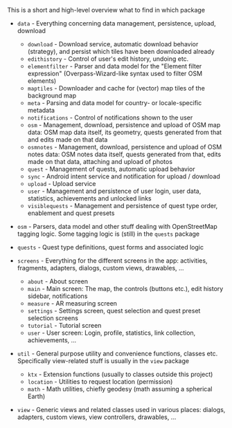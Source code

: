 
This is a short and high-level overview what to find in which package

- `data` - Everything concerning data management, persistence, upload, download
  - `download` - Download service, automatic download behavior (strategy), and persist which tiles have been downloaded already
  - `edithistory` - Control of user's edit history, undoing etc.
  - `elementfilter` - Parser and data model for the "Element filter expression" (Overpass-Wizard-like syntax used to filter OSM elements)
  - `maptiles` - Downloader and cache for (vector) map tiles of the background map
  - `meta` - Parsing and data model for country- or locale-specific metadata
  - `notifications` - Control of notifications shown to the user
  - `osm` - Management, download, persistence and upload of OSM map data: OSM map data itself, its geometry, quests generated from that and edits made on that data
  - `osmnotes` - Management, download, persistence and upload of OSM notes data: OSM notes data itself, quests generated from that, edits made on that data, attaching and upload of photos
  - `quest` - Management of quests, automatic upload behavior
  - `sync` - Android intent service and notification for upload / download
  - `upload` - Upload service
  - `user` - Management and persistence of user login, user data, statistics, achievements and unlocked links
  - `visiblequests` - Management and persistence of quest type order, enablement and quest presets

- `osm` - Parsers, data model and other stuff dealing with OpenStreetMap tagging logic. Some tagging logic is (still) in the `quests` package

- `quests` - Quest type definitions, quest forms and associated logic

- `screens` - Everything for the different screens in the app: activities, fragments, adapters, dialogs, custom views, drawables, ...
  - `about` - About screen
  - `main` - Main screen: The map, the controls (buttons etc.), edit history sidebar, notifications
  - `measure` - AR measuring screen
  - `settings` - Settings screen, quest selection and quest preset selection screens
  - `tutorial` - Tutorial screen
  - `user` - User screen: Login, profile, statistics, link collection, achievements, ...

- `util` - General purpose utility and convenience functions, classes etc. Specifically view-related stuff is usually in the `view` package
  - `ktx` - Extension functions (usually to classes outside this project)
  - `location` - Utilities to request location (permission)
  - `math` - Math utilities, chiefly geodesy (math assuming a spherical Earth)

- `view` - Generic views and related classes used in various places: dialogs, adapters, custom views, view controllers, drawables, ...
